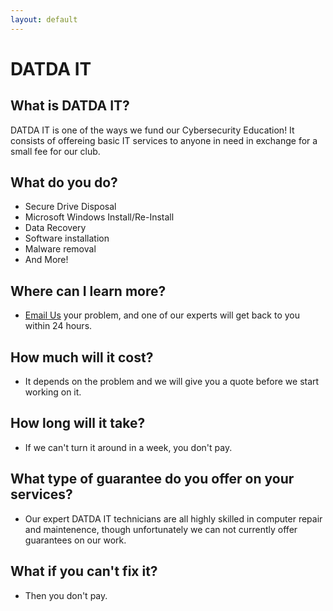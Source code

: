 ```yaml
---
layout: default
---
```

# DATDA IT
## What is DATDA IT?
DATDA IT is one of the ways we fund our Cybersecurity Education! It consists of offereing basic IT services to anyone in need in exchange for a small fee for our club. 
## What do you do?
* Secure Drive Disposal
* Microsoft Windows Install/Re-Install
* Data Recovery
* Software installation
* Malware removal
* And More!
## Where can I learn more?
* [Email Us](mailto:datda.uwyo@gmail.com) your problem, and one of our experts will get back to you within 24 hours. 
## How much will it cost?
* It depends on the problem and we will give you a quote before we start working on it.
## How long will it take?
* If we can't turn it around in a week, you don't pay.
## What type of guarantee do you offer on your services?
* Our expert DATDA IT technicians are all highly skilled in computer repair and maintenence, though unfortunately we can not currently offer guarantees on our work.
## What if you can't fix it?
* Then you don't pay.
